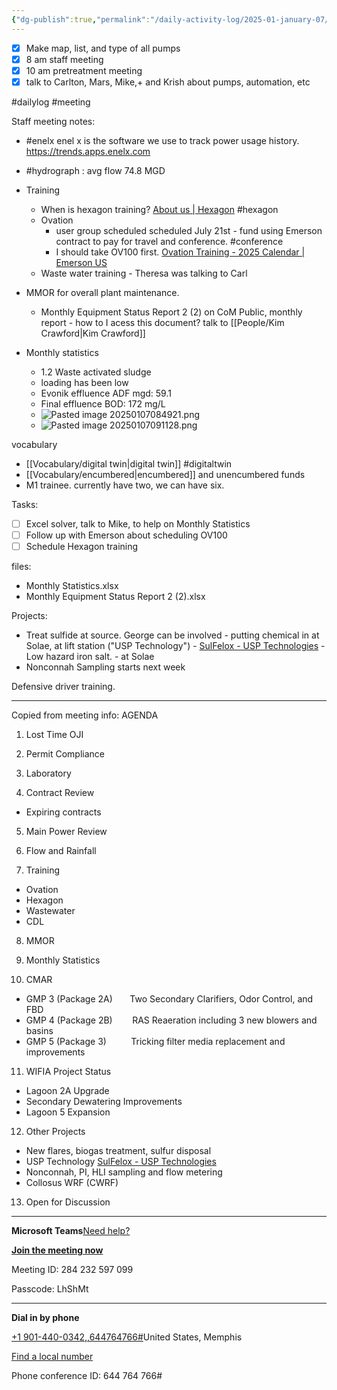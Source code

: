 ```yaml
---
{"dg-publish":true,"permalink":"/daily-activity-log/2025-01-january-07/","noteIcon":"","created":"2025-07-07T14:23:42.921-05:00"}
---
```


- [x] Make map, list, and type of all pumps
- [x] 8 am staff meeting
- [x] 10 am pretreatment meeting
- [x] talk to Carlton, Mars, Mike,+ and Krish about pumps, automation, etc

#dailylog 
#meeting

Staff meeting notes:
- #enelx enel x is the software we use to track power usage history. https://trends.apps.enelx.com
- #hydrograph : avg flow 74.8 MGD


- Training
	- When is hexagon training? [About us | Hexagon](https://hexagon.com/company) #hexagon
	- Ovation 
		- user group scheduled scheduled July 21st - fund using Emerson contract to pay for travel and conference. #conference
		- I should take OV100 first. [Ovation Training - 2025 Calendar | Emerson US](https://www.ovationusers.com/Training/Training_Calendar_2025 "https://www.ovationusers.com/Training/Training_Calendar_2025")
	- Waste water training - Theresa was talking to Carl

- MMOR for overall plant maintenance.
	- Monthly Equipment Status Report 2 (2) on CoM Public, monthly report - how to I acess this document? talk to [[People/Kim Crawford\|Kim Crawford]]

- Monthly statistics
	- 1.2 Waste activated sludge
	- loading has been low
	- Evonik effluence ADF mgd: 59.1
	- Final effluence BOD: 172 mg/L
	- ![Pasted image 20250107084921.png](/img/user/Secondary/Images/Pasted%20image%2020250107084921.png)
	- ![Pasted image 20250107091128.png](/img/user/Secondary/Images/Pasted%20image%2020250107091128.png)

vocabulary
- [[Vocabulary/digital twin\|digital twin]] #digitaltwin
- [[Vocabulary/encumbered\|encumbered]] and unencumbered funds
- M1 trainee. currently have two, we can have six.


Tasks:
- [ ] Excel solver, talk to Mike, to help on Monthly Statistics 
- [ ] Follow up with Emerson about scheduling OV100
- [ ] Schedule Hexagon training 

files:
- Monthly Statistics.xlsx
- Monthly Equipment Status Report 2 (2).xlsx

Projects:
- Treat sulfide at source. George can be involved - putting chemical in at Solae, at lift station ("USP Technology") - [SulFelox - USP Technologies](https://usptechnologies.com/SulFeLox/) - Low hazard iron salt. - at Solae
- Nonconnah Sampling starts next week

Defensive driver training.




------

Copied from meeting info:
AGENDA

1. Lost Time OJI

2. Permit Compliance

3. Laboratory

4. Contract Review

- Expiring contracts

5. Main Power Review

6. Flow and Rainfall

7. Training

- Ovation
- Hexagon
- Wastewater
- CDL

8. MMOR

9. Monthly Statistics

10. CMAR

- GMP 3 (Package 2A)       Two Secondary Clarifiers, Odor Control, and FBD
- GMP 4 (Package 2B)        RAS Reaeration including 3 new blowers and basins
- GMP 5 (Package 3)          Tricking filter media replacement and improvements

11. WIFIA Project Status

- Lagoon 2A Upgrade
- Secondary Dewatering Improvements
- Lagoon 5 Expansion

12. Other Projects

- New flares, biogas treatment, sulfur disposal
- USP Technology [SulFelox - USP Technologies](https://usptechnologies.com/SulFeLox/)
- Nonconnah, PI, HLI sampling and flow metering
- Collosus WRF (CWRF)

13. Open for Discussion

________________________________________________________________________________

**Microsoft Teams**[Need help?](https://gcc02.safelinks.protection.outlook.com/?url=https%3A%2F%2Faka.ms%2FJoinTeamsMeeting%3Fomkt%3Den-US&data=05%7C02%7CGEORGE.BENNETT%40memphistn.gov%7Cb2d3ffb7e7c44ad5242f08dd2e816972%7C416475616537442396a9859e89f8919f%7C0%7C0%7C638717855531235732%7CUnknown%7CTWFpbGZsb3d8eyJFbXB0eU1hcGkiOnRydWUsIlYiOiIwLjAuMDAwMCIsIlAiOiJXaW4zMiIsIkFOIjoiTWFpbCIsIldUIjoyfQ%3D%3D%7C0%7C%7C%7C&sdata=JB8qmsOMi8DmbEeTBZmFm2D%2Bqj3OfPbFeDKX07n44nU%3D&reserved=0 "https://gcc02.safelinks.protection.outlook.com/?url=https%3a%2f%2faka.ms%2fjointeamsmeeting%3fomkt%3den-us&data=05%7c02%7cgeorge.bennett%40memphistn.gov%7cb2d3ffb7e7c44ad5242f08dd2e816972%7c416475616537442396a9859e89f8919f%7c0%7c0%7c638717855531235732%7cunknown%7ctwfpbgzsb3d8eyjfbxb0eu1hcgkionrydwusilyioiiwljaumdawmcisilaioijxaw4zmiisikfoijoitwfpbcisilduijoyfq%3d%3d%7c0%7c%7c%7c&sdata=jb8qmsomi8dmbeetbzmfm2d%2bqj3ofpbfedkx07n44nu%3d&reserved=0")

[**Join the meeting now**](https://gcc02.safelinks.protection.outlook.com/ap/t-59584e83/?url=https%3A%2F%2Fteams.microsoft.com%2Fl%2Fmeetup-join%2F19%253ameeting_MDQxODBmMDQtZTA5Mi00OWJhLWIwNDgtNDkzMDg4ZTdmOTRl%2540thread.v2%2F0%3Fcontext%3D%257b%2522Tid%2522%253a%252241647561-6537-4423-96a9-859e89f8919f%2522%252c%2522Oid%2522%253a%2522b386dc89-3d00-460f-ab8d-918f041ccf16%2522%257d&data=05%7C02%7CGEORGE.BENNETT%40memphistn.gov%7Cb2d3ffb7e7c44ad5242f08dd2e816972%7C416475616537442396a9859e89f8919f%7C0%7C0%7C638717855531254317%7CUnknown%7CTWFpbGZsb3d8eyJFbXB0eU1hcGkiOnRydWUsIlYiOiIwLjAuMDAwMCIsIlAiOiJXaW4zMiIsIkFOIjoiTWFpbCIsIldUIjoyfQ%3D%3D%7C0%7C%7C%7C&sdata=Mhu3j3k%2FKIEHoKMcBcUUXbMJKaZaD0uz9bqyyzliRlo%3D&reserved=0 "https://gcc02.safelinks.protection.outlook.com/ap/t-59584e83/?url=https%3a%2f%2fteams.microsoft.com%2fl%2fmeetup-join%2f19%253ameeting_mdqxodbmmdqtzta5mi00owjhlwiwndgtndkzmdg4ztdmotrl%2540thread.v2%2f0%3fcontext%3d%257b%2522tid%2522%253a%252241647561-6537-4423-96a9-859e89f8919f%2522%252c%2522oid%2522%253a%2522b386dc89-3d00-460f-ab8d-918f041ccf16%2522%257d&data=05%7c02%7cgeorge.bennett%40memphistn.gov%7cb2d3ffb7e7c44ad5242f08dd2e816972%7c416475616537442396a9859e89f8919f%7c0%7c0%7c638717855531254317%7cunknown%7ctwfpbgzsb3d8eyjfbxb0eu1hcgkionrydwusilyioiiwljaumdawmcisilaioijxaw4zmiisikfoijoitwfpbcisilduijoyfq%3d%3d%7c0%7c%7c%7c&sdata=mhu3j3k%2fkiehokmcbcuuxbmjkazad0uz9bqyyzlirlo%3d&reserved=0")

Meeting ID: 284 232 597 099

Passcode: LhShMt

---

**Dial in by phone**

[+1 901-440-0342,,644764766#](tel:+19014400342,,644764766 "tel:+19014400342,,644764766")United States, Memphis

[Find a local number](https://gcc02.safelinks.protection.outlook.com/?url=https%3A%2F%2Fdialin.teams.microsoft.com%2F5017eb90-925d-44f9-a7c0-253cf7ffd87f%3Fid%3D644764766&data=05%7C02%7CGEORGE.BENNETT%40memphistn.gov%7Cb2d3ffb7e7c44ad5242f08dd2e816972%7C416475616537442396a9859e89f8919f%7C0%7C0%7C638717855531268028%7CUnknown%7CTWFpbGZsb3d8eyJFbXB0eU1hcGkiOnRydWUsIlYiOiIwLjAuMDAwMCIsIlAiOiJXaW4zMiIsIkFOIjoiTWFpbCIsIldUIjoyfQ%3D%3D%7C0%7C%7C%7C&sdata=SgA6YxhhdzBi%2B2IzRcAmDujLPe021AcFg2M%2F0we6IcI%3D&reserved=0 "https://gcc02.safelinks.protection.outlook.com/?url=https%3a%2f%2fdialin.teams.microsoft.com%2f5017eb90-925d-44f9-a7c0-253cf7ffd87f%3fid%3d644764766&data=05%7c02%7cgeorge.bennett%40memphistn.gov%7cb2d3ffb7e7c44ad5242f08dd2e816972%7c416475616537442396a9859e89f8919f%7c0%7c0%7c638717855531268028%7cunknown%7ctwfpbgzsb3d8eyjfbxb0eu1hcgkionrydwusilyioiiwljaumdawmcisilaioijxaw4zmiisikfoijoitwfpbcisilduijoyfq%3d%3d%7c0%7c%7c%7c&sdata=sga6yxhhdzbi%2b2izrcamdujlpe021acfg2m%2f0we6ici%3d&reserved=0")

Phone conference ID: 644 764 766#
